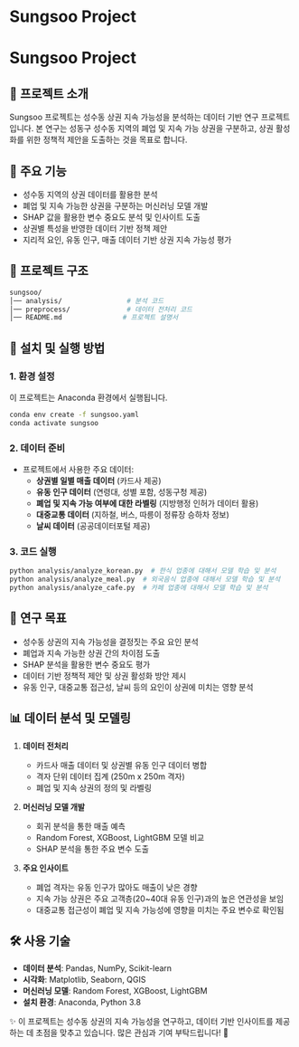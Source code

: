 # Sungsoo Project

# Sungsoo Project



## 📌 프로젝트 소개

Sungsoo 프로젝트는 성수동 상권 지속 가능성을 분석하는 데이터 기반 연구 프로젝트입니다. 본 연구는 성동구 성수동 지역의 폐업 및 지속 가능 상권을 구분하고, 상권 활성화를 위한 정책적 제안을 도출하는 것을 목표로 합니다.

## 🚀 주요 기능

- 성수동 지역의 상권 데이터를 활용한 분석
- 폐업 및 지속 가능한 상권을 구분하는 머신러닝 모델 개발
- SHAP 값을 활용한 변수 중요도 분석 및 인사이트 도출
- 상권별 특성을 반영한 데이터 기반 정책 제안
- 지리적 요인, 유동 인구, 매출 데이터 기반 상권 지속 가능성 평가

## 📁 프로젝트 구조

```bash
sungsoo/
│── analysis/                # 분석 코드
│── preprocess/              # 데이터 전처리 코드
│── README.md               # 프로젝트 설명서
```

## 🔧 설치 및 실행 방법

### 1. 환경 설정

이 프로젝트는 Anaconda 환경에서 실행됩니다.

```bash
conda env create -f sungsoo.yaml
conda activate sungsoo
```

### 2. 데이터 준비

- 프로젝트에서 사용한 주요 데이터:
  - **상권별 일별 매출 데이터** (카드사 제공)
  - **유동 인구 데이터** (연령대, 성별 포함, 성동구청 제공)
  - **폐업 및 지속 가능 여부에 대한 라벨링** (지방행정 인허가 데이터 활용)
  - **대중교통 데이터** (지하철, 버스, 따릉이 정류장 승하차 정보)
  - **날씨 데이터** (공공데이터포털 제공)

### 3. 코드 실행

```bash
python analysis/analyze_korean.py  # 한식 업종에 대해서 모델 학습 및 분석
python analysis/analyze_meal.py  # 외국음식 업종에 대해서 모델 학습 및 분석
python analysis/analyze_cafe.py  # 카페 업종에 대해서 모델 학습 및 분석

```

## 🎯 연구 목표

- 성수동 상권의 지속 가능성을 결정짓는 주요 요인 분석
- 폐업과 지속 가능한 상권 간의 차이점 도출
- SHAP 분석을 활용한 변수 중요도 평가
- 데이터 기반 정책적 제안 및 상권 활성화 방안 제시
- 유동 인구, 대중교통 접근성, 날씨 등의 요인이 상권에 미치는 영향 분석

## 📊 데이터 분석 및 모델링

1. **데이터 전처리**

   - 카드사 매출 데이터 및 상권별 유동 인구 데이터 병합
   - 격자 단위 데이터 집계 (250m x 250m 격자)
   - 폐업 및 지속 상권의 정의 및 라벨링

2. **머신러닝 모델 개발**

   - 회귀 분석을 통한 매출 예측
   - Random Forest, XGBoost, LightGBM 모델 비교
   - SHAP 분석을 통한 주요 변수 도출

3. **주요 인사이트**

   - 폐업 격자는 유동 인구가 많아도 매출이 낮은 경향
   - 지속 가능 상권은 주요 고객층(20\~40대 유동 인구)과의 높은 연관성을 보임
   - 대중교통 접근성이 폐업 및 지속 가능성에 영향을 미치는 주요 변수로 확인됨

## 🛠️ 사용 기술

- **데이터 분석**: Pandas, NumPy, Scikit-learn
- **시각화**: Matplotlib, Seaborn, QGIS
- **머신러닝 모델**: Random Forest, XGBoost, LightGBM
- **설치 환경**: Anaconda, Python 3.8


✨ 이 프로젝트는 성수동 상권의 지속 가능성을 연구하고, 데이터 기반 인사이트를 제공하는 데 초점을 맞추고 있습니다. 많은 관심과 기여 부탁드립니다! 🚀


 
